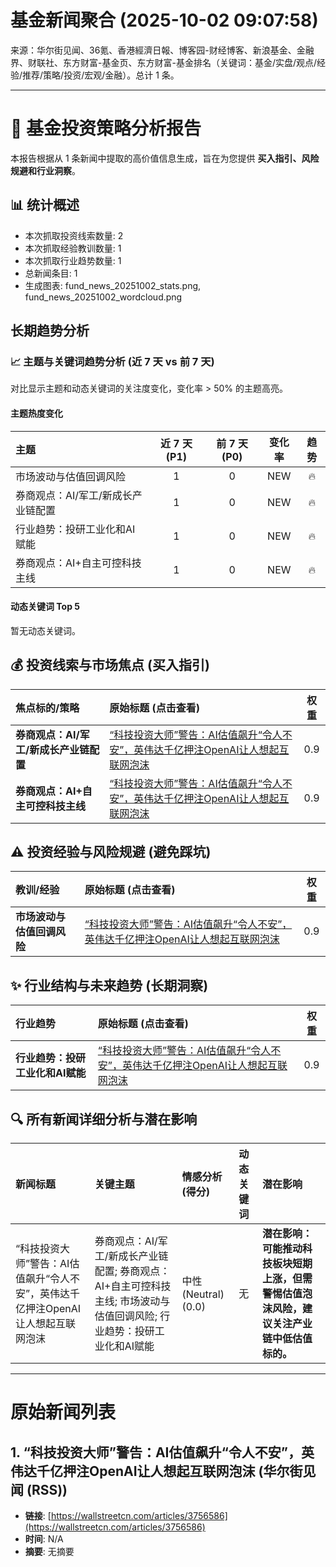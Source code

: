 # 基金新闻聚合 (2025-10-02 09:07:58)

来源：华尔街见闻、36氪、香港經濟日報、博客园-财经博客、新浪基金、金融界、财联社、东方财富-基金页、东方财富-基金排名（关键词：基金/实盘/观点/经验/推荐/策略/投资/宏观/金融）。总计 1 条。

---
# 📰 基金投资策略分析报告

本报告根据从 1 条新闻中提取的高价值信息生成，旨在为您提供 **买入指引、风险规避和行业洞察**。

## 📊 统计概述
- 本次抓取投资线索数量: 2
- 本次抓取经验教训数量: 1
- 本次抓取行业趋势数量: 1
- 总新闻条目: 1
- 生成图表: fund_news_20251002_stats.png, fund_news_20251002_wordcloud.png

## 长期趋势分析

### 📈 主题与关键词趋势分析 (近 7 天 vs 前 7 天)
对比显示主题和动态关键词的关注度变化，变化率 > 50% 的主题高亮。

#### 主题热度变化
| 主题 | 近 7 天 (P1) | 前 7 天 (P0) | 变化率 | 趋势 |
| :--- | :---: | :---: | :---: | :---: |
| 市场波动与估值回调风险 | 1 | 0 | NEW | 🔥 |
| 券商观点：AI/军工/新成长产业链配置 | 1 | 0 | NEW | 🔥 |
| 行业趋势：投研工业化和AI赋能 | 1 | 0 | NEW | 🔥 |
| 券商观点：AI+自主可控科技主线 | 1 | 0 | NEW | 🔥 |

#### 动态关键词 Top 5
暂无动态关键词。

## 💰 投资线索与市场焦点 (买入指引)
| 焦点标的/策略 | 原始标题 (点击查看) | 权重 |
| :--- | :--- | :---: |
| **券商观点：AI/军工/新成长产业链配置** | [“科技投资大师”警告：AI估值飙升“令人不安”，英伟达千亿押注OpenAI让人想起互联网泡沫](<https://wallstreetcn.com/articles/3756586>) | 0.9 |
| **券商观点：AI+自主可控科技主线** | [“科技投资大师”警告：AI估值飙升“令人不安”，英伟达千亿押注OpenAI让人想起互联网泡沫](<https://wallstreetcn.com/articles/3756586>) | 0.9 |

## ⚠️ 投资经验与风险规避 (避免踩坑)
| 教训/经验 | 原始标题 (点击查看) | 权重 |
| :--- | :--- | :---: |
| **市场波动与估值回调风险** | [“科技投资大师”警告：AI估值飙升“令人不安”，英伟达千亿押注OpenAI让人想起互联网泡沫](<https://wallstreetcn.com/articles/3756586>) | 0.9 |

## ✨ 行业结构与未来趋势 (长期洞察)
| 行业趋势 | 原始标题 (点击查看) | 权重 |
| :--- | :--- | :---: |
| **行业趋势：投研工业化和AI赋能** | [“科技投资大师”警告：AI估值飙升“令人不安”，英伟达千亿押注OpenAI让人想起互联网泡沫](<https://wallstreetcn.com/articles/3756586>) | 0.9 |

## 🔍 所有新闻详细分析与潜在影响
| 新闻标题 | 关键主题 | 情感分析 (得分) | 动态关键词 | 潜在影响 |
| :--- | :--- | :--- | :--- | :--- |
| “科技投资大师”警告：AI估值飙升“令人不安”，英伟达千亿押注OpenAI让人想起互联网泡沫 | 券商观点：AI/军工/新成长产业链配置; 券商观点：AI+自主可控科技主线; 市场波动与估值回调风险; 行业趋势：投研工业化和AI赋能 | 中性 (Neutral) (0.0) | 无 | **潜在影响：可能推动科技板块短期上涨，但需警惕估值泡沫风险，建议关注产业链中低估值标的。** |

---
# 原始新闻列表

## 1. “科技投资大师”警告：AI估值飙升“令人不安”，英伟达千亿押注OpenAI让人想起互联网泡沫 (华尔街见闻 (RSS))
- **链接**: [https://wallstreetcn.com/articles/3756586](https://wallstreetcn.com/articles/3756586)
- **时间**: N/A
- **摘要**: 无摘要

